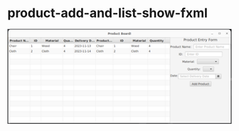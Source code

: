 # product-add-and-list-show-fxml
<img src="https://github.com/moeen775/product-add-and-list-show-fxml/blob/main/picture.png" alt="Screenshot 1">

